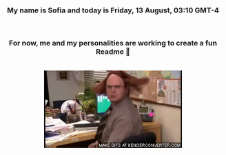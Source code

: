 


<div align="center">
<h3 >My name is Sofia and today is Friday, 13 August, 03:10 GMT-4</h3><br>
<h3 >For now, me and my personalities are working to create a fun Readme 👋
</h3><br>
<img src='img/dwight.gif' alt='working...'/>
</div>
